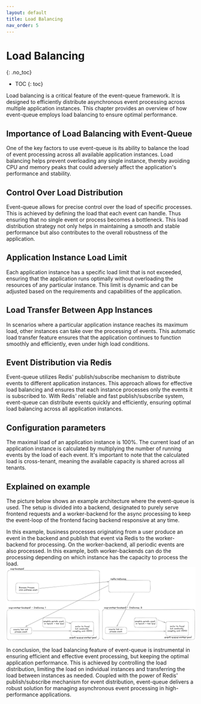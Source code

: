 ```yaml
---
layout: default
title: Load Balancing
nav_order: 5
---
```


<!-- prettier-ignore-start -->
# Load Balancing
{: .no_toc}
<!-- prettier-ignore-end -->

<!-- prettier-ignore -->
- TOC
{: toc}

Load balancing is a critical feature of the event-queue framework. It is designed to efficiently distribute asynchronous
event processing across multiple application instances. This chapter provides an overview of how event-queue employs
load balancing to ensure optimal performance.

## Importance of Load Balancing with Event-Queue

One of the key factors to use event-queue is its ability to balance the load of event processing across all available
application instances. Load balancing helps prevent overloading any single instance, thereby avoiding CPU and memory
peaks that could adversely affect the application's performance and stability.

## Control Over Load Distribution

Event-queue allows for precise control over the load of specific processes. This is achieved by defining the load that
each event can handle. Thus ensuring that no single event or process becomes a bottleneck. This load distribution
strategy not only helps in maintaining a smooth and stable performance but also contributes to the overall robustness
of the application.

## Application Instance Load Limit

Each application instance has a specific load limit that is not exceeded, ensuring that the application runs optimally
without overloading the resources of any particular instance. This limit is dynamic and can be adjusted based on the
requirements and capabilities of the application.

## Load Transfer Between App Instances

In scenarios where a particular application instance reaches its maximum load, other instances can take over the
processing of events. This automatic load transfer feature ensures that the application continues to function smoothly
and efficiently, even under high load conditions.

## Event Distribution via Redis

Event-queue utilizes Redis' publish/subscribe mechanism to distribute events to different application instances.
This approach allows for effective load balancing and ensures that each instance processes only the events it is
subscribed to. With Redis' reliable and fast publish/subscribe system, event-queue can distribute events quickly and
efficiently, ensuring optimal load balancing across all application instances.

## Configuration parameters

The maximal load of an application instance is 100%.
The current load of an application instance is calculated by multiplying the number of running events by the load of
each event. It's important to note that the calculated load is cross-tenant, meaning the available capacity is shared
across all tenants.

## Explained on example

The picture below shows an example architecture where the event-queue is used. The setup is divided into a backend, designated
to purely serve frontend requests and a worker-backend for the async processing to keep the event-loop of the frontend
facing backend responsive at any time.

In this example, business processes originating from a user produce an event in the backend and publish that event
via Redis to the worker-backend for processing. On the worker-backend, all periodic events are also processed. In
this example, both worker-backends can do the processing depending on which instance has the capacity to process the
load.
<img alt="img_1.png" src="img_1.png"/>

In conclusion, the load balancing feature of event-queue is instrumental in ensuring efficient and effective event
processing, but keeping the optimal application performance. This is achieved by controlling the load distribution,
limiting the load on individual instances and transferring the load between instances as needed. Coupled with the power
of Redis' publish/subscribe mechanism for event distribution, event-queue delivers a robust solution for managing
asynchronous event processing in high-performance applications.
